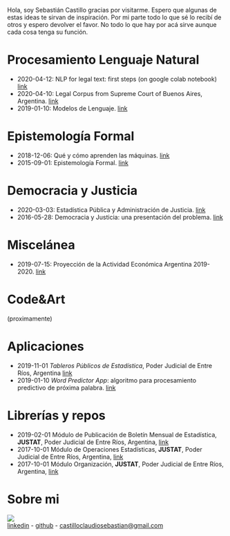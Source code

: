 Hola, soy Sebastián Castillo gracias por visitarme. Espero que algunas de estas ideas te sirvan de inspiración. Por mi parte todo lo que sé lo recibí de otros y espero devolver el favor. No todo lo que hay por acá sirve aunque cada cosa tenga su función. 

# Procesamiento Lenguaje Natural
- 2020-04-12: NLP for legal text: first steps (on google colab notebook) [link](https://colab.research.google.com/drive/1n_X-r1mXG5Z0VBkOHC9AtjO1lyY-kSpl)
- 2020-04-10: Legal Corpus from Supreme Court of Buenos Aires, Argentina. [link](https://github.com/castillosebastian/legal_corpus) 
- 2019-01-10: Modelos de Lenguaje. [link](https://castillosebastian.github.io/NLP/Modelos_de_Lenguaje.html)

# Epistemología Formal
- 2018-12-06: Qué y cómo aprenden las máquinas. [link](https://castillosebastian.github.io/epistemologia_formal/Qué-y-cómo-aprenden-las-redes-neuronales.html)
- 2015-09-01: Epistemología Formal. [link](https://castillosebastian.github.io/epistemologia_formal/epistemología_formal.html)   

# Democracia y Justicia 
- 2020-03-03: Estadística Pública y Administración de Justicia.  [link](https://medium.com/@castilloclaudiosebastian/estad%C3%ADstica-p%C3%BAblica-y-administraci%C3%B3n-de-justicia-d33141da0708)
- 2016-05-28: Democracia y Justicia: una presentación del problema. [link](https://castillosebastian.github.io/democracia/Democracia_y_Justicia__una_presentacion_del_problema.html)

# Miscelánea
- 2019-07-15: Proyección de la Actividad Económica Argentina 2019-2020. [link](https://castillosebastian.github.io/economía_mercado/Proyección_Actividad_Económica_2019_2020.html)

# Code&Art
(proximamente)

# Aplicaciones    
- 2019-11-01 *Tableros Públicos de Estadística*, Poder Judicial de Entre Ríos, Argentina [link](https://tablero.jusentrerios.gov.ar/)     
- 2019-01-10 *Word Predictor App*: algoritmo para procesamiento predictivo de próxima palabra. 
[link](https://castillocs.shinyapps.io/shiny_app/)    


# Librerías y repos
- 2019-02-01 Módulo de Publicación de Boletín Mensual de Estadística, **JUSTAT**, Poder Judicial de Entre Ríos, Argentina, [link](https://bitbucket.org/apgye/apgyeinformes/src/master/)    
- 2017-10-01 Módulo de Operaciones Estadísticas, **JUSTAT**, Poder Judicial de Entre Ríos, Argentina, [link](https://bitbucket.org/apgye/apgyeoperationsjuser/src/master/)    
- 2017-10-01 Módulo Organización, **JUSTAT**, Poder Judicial de Entre Ríos, Argentina, [link](https://bitbucket.org/apgye/apgyejuserorganization/src/master/)     
  
# Sobre mi
![](hijos.jpg)     
[linkedin](https://www.linkedin.com/in/claudio-sebasti%C3%A1n-castillo-846a91110/) -  [github](https://github.com/castillosebastian) - castilloclaudiosebastian@gmail.com


